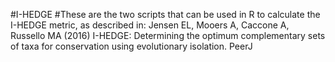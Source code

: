 #I-HEDGE
#These are the two scripts that can be used in R to calculate the I-HEDGE metric, as described in: 
Jensen EL, Mooers A, Caccone A, Russello MA (2016) I-HEDGE: Determining the optimum complementary sets of taxa for conservation using evolutionary isolation. PeerJ

